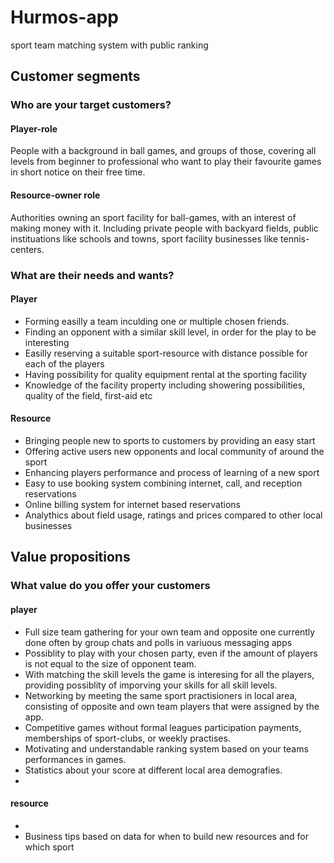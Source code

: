 # Hurmos-app
sport team matching system with public ranking 
## Customer segments

### Who are your target customers?

#### Player-role
People with a background in ball games, and groups of those, covering all levels from beginner to professional who want to play their favourite games in short notice on their free time.  

#### Resource-owner role 
Authorities owning an sport facility for ball-games, with an interest of making money with it. Including private people with backyard fields, public instituations like schools and towns, sport facility businesses like tennis-centers. 

### What are their needs and wants?
#### Player 
* Forming easilly a team inculding one or multiple chosen friends.
* Finding an opponent with a similar skill level, in order for the play to be interesting
* Easilly reserving a suitable sport-resource with distance possible for each of the players
* Having possibility for quality equipment rental at the sporting facility
* Knowledge of the facility property including showering possibilities, quality of the field, first-aid etc 
#### Resource
* Bringing people new to sports to customers by providing an easy start
* Offering active users new opponents and local community of around the sport
* Enhancing players performance and process of learning of a new sport
* Easy to use booking system combining internet, call, and reception reservations
* Online billing system for internet based reservations
* Analythics about field usage, ratings and prices compared to other local businesses

## Value propositions 

### What value do you offer your customers 

#### player
* Full size team gathering for your own team and opposite one currently done often by group chats and polls in variuous messaging apps 
* Possiblity to play with your chosen party, even if the amount of players is not equal to the size of opponent team.
* With matching the skill levels the game is interesing for all the players, providing possiblity of imporving your skills for all skill levels.
* Networking by meeting the same sport practisioners in local area, consisting of opposite and own team players that were assigned by the app.
* Competitive games without formal leagues participation payments, memberships of sport-clubs, or weekly practises.  
* Motivating and understandable ranking system based on your teams performances in games. 
* Statistics about your score at different local area demografies.
* 
#### resource 
* 
* Business tips based on data for when to build new resources and for which sport 
